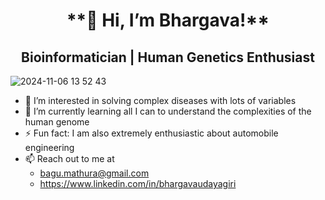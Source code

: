 <h1 align="center">**👋 Hi, I’m Bhargava!**</h1>
<h2 align="center">Bioinformatician | Human Genetics Enthusiast</h2>

![2024-11-06 13 52 43](https://github.com/user-attachments/assets/fc7629f5-1d6f-400d-afba-e2d4c2921172)


- 👀 I’m interested in solving complex diseases with lots of variables
- 🌱 I’m currently learning all I can to understand the complexities of the human genome
- ⚡ Fun fact: I am also extremely enthusiastic about automobile engineering
- 📫 Reach out to me at
  - bagu.mathura@gmail.com
  - https://www.linkedin.com/in/bhargavaudayagiri
